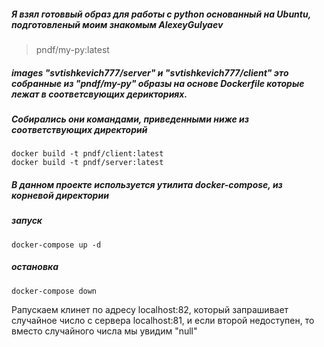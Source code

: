 ##### Я взял готоввый образ для работы с python основанный на Ubuntu, подготовленый моим знакомым AlexeyGulyaev 
> pndf/my-py:latest

##### images "svtishkevich777/server" и "svtishkevich777/client" это собранные из "pndf/my-py" образы на основе Dockerfile которые лежат в соответсвующих дерикториях.
##### Собирались они командами, приведенными ниже из соответствующих директорий
```
docker build -t pndf/client:latest
docker build -t pndf/server:latest
```
##### В данном проекте используется утилита docker-compose, из корневой директории 
##### запуск
```
docker-compose up -d
```
##### остановка
```
docker-compose down
```
Pапускаем клинет по адресу localhost:82, который запрашивает случайное
число с сервера localhost:81,
и еcли второй недоступен, то вместо случайного числа мы увидим "null"